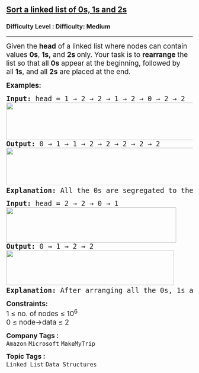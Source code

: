 <h2><a href="https://www.geeksforgeeks.org/problems/given-a-linked-list-of-0s-1s-and-2s-sort-it/1?_gl=1*1ljlhyh*_up*MQ..*_gs*MQ..&gclid=Cj0KCQjwzrzABhD8ARIsANlSWNO-EH5pL1ZhMIuIfEa3rbb0REB-J0dXpOeSSezTge_B6aIcCRXindMaAj1VEALw_wcB&gbraid=0AAAAAC9yBkCTfpaxB3rxI1MB8a39065nx">Sort a linked list of 0s, 1s and 2s</a></h2><h3>Difficulty Level : Difficulty: Medium</h3><hr><div class="problems_problem_content__Xm_eO"><p><span style="font-size: 14pt;">Given the <strong>head</strong> of a linked list where nodes can contain values </span><strong style="font-size: 14pt;">0s</strong><span style="font-size: 14pt;">,&nbsp;</span><strong style="font-size: 14pt;">1s,</strong><span style="font-size: 14pt;">&nbsp;and&nbsp;</span><strong style="font-size: 14pt;">2s&nbsp;</strong><span style="font-size: 14pt;">only. Your</span><span style="font-size: 18.6667px;">&nbsp;task is to&nbsp;<strong>rearrange</strong>&nbsp;the list so that all&nbsp;<strong>0s</strong>&nbsp;appear at the beginning, followed by all&nbsp;<strong>1s</strong>, and all&nbsp;<strong>2s</strong>&nbsp;are placed at the end.</span></p>
<p><span style="font-size: 14pt;"><strong>Examples:</strong></span></p>
<pre><span style="font-size: 14pt;"><strong style="font-size: 14pt;">Input: </strong><span style="font-size: 14pt;">head =</span><strong style="font-size: 14pt;"> </strong><span style="font-size: 14pt;">1 → 2 → 2 → 1 → 2 → 0 → 2 → 2<br><img src="https://media.geeksforgeeks.org/img-practice/prod/addEditProblem/893386/Web/Other/blobid0_1745663585.jpg" width="829" height="101"><br></span><strong style="font-size: 14pt;">Output: </strong><span style="font-size: 18.6667px;">0 → 1 → 1 → 2 → 2 → 2 → 2 → 2<br></span><img src="https://media.geeksforgeeks.org/img-practice/prod/addEditProblem/893386/Web/Other/blobid1_1745663752.jpg" width="829" height="101"><strong style="font-size: 14pt;">
Explanation: </strong><span style="font-size: 14pt;">All the 0s are segregated to the left end of the linked list, 2s to the right end of the list, and 1s in between.<br></span></span></pre>
<pre><span style="font-size: 14pt;"><strong>Input: </strong>head = 2 → 2 → 0 → 1<br><img src="https://media.geeksforgeeks.org/img-practice/prod/addEditProblem/893386/Web/Other/blobid1_1745653669.jpg" width="459" height="95"><br><strong>Output: </strong>0 → 1 → 2 → 2<br><img src="https://media.geeksforgeeks.org/img-practice/prod/addEditProblem/893386/Web/Other/blobid2_1745653710.jpg" width="453" height="94"><strong>
Explanation: </strong>After arranging all the 0s, 1s and 2s in the given format, the output will be 0 → 1 → 2 → 2.<br></span></pre>
<p><span style="font-size: 14pt;"><strong>Constraints:</strong><br><span style="font-size: 14pt;">1 ≤ no. of nodes ≤ 10<sup>6</sup></span><br style="font-size: medium;"><span style="font-size: 14pt;">0 ≤ node-&gt;data ≤ 2</span></span></p></div><p><span style=font-size:18px><strong>Company Tags : </strong><br><code>Amazon</code>&nbsp;<code>Microsoft</code>&nbsp;<code>MakeMyTrip</code>&nbsp;<br><p><span style=font-size:18px><strong>Topic Tags : </strong><br><code>Linked List</code>&nbsp;<code>Data Structures</code>&nbsp;